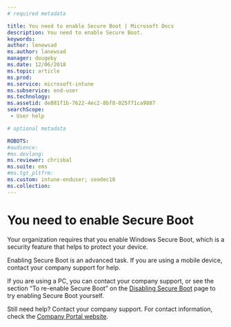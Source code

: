 ```yaml
---
# required metadata

title: You need to enable Secure Boot | Microsoft Docs
description: You need to enable Secure Boot.
keywords:
author: lenewsad
ms.author: lanewsad
manager: dougeby
ms.date: 12/06/2018
ms.topic: article
ms.prod:
ms.service: microsoft-intune
ms.subservice: end-user
ms.technology:
ms.assetid: de881f1b-7622-4ec2-8bf8-025f71ca9887
searchScope:
 - User help

# optional metadata

ROBOTS:  
#audience:
#ms.devlang:
ms.reviewer: chrisbal
ms.suite: ems
#ms.tgt_pltfrm:
ms.custom: intune-enduser; seodec18
ms.collection: 
---
```



# You need to enable Secure Boot

Your organization requires that you enable Windows Secure Boot, which is a security feature that helps to protect your device.

Enabling Secure Boot is an advanced task. If you are using a mobile device, contact your company support for help.

If you are using a PC, you can contact your company support, or see the section “To re-enable Secure Boot” on the [Disabling Secure Boot](https://msdn.microsoft.com/library/windows/hardware/dn898540(v=vs.85).aspx) page to try enabling Secure Boot yourself.

Still need help? Contact your company support. For contact information, check the [Company Portal website](https://go.microsoft.com/fwlink/?linkid=2010980).
